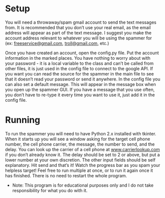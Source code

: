 Setup
======
You will need a throwaway/spam gmail account to send the text messages from. It is recommended that you don’t use your real email, as the email address will appear as part of the text message. I suggest you make the account address relevant to whatever you will be using the spammer for (ex: freeservice@gmail.com, troll@gmail.com, etc.)

Once you have created an account, open the config.py file. Put the account information in the marked places. You have nothing to worry about with your password - it is a local variable to the class and can’t be called from other files, it is just used in the config file to connect to the google API. If you want you can read the source for the spammer in the main file to see that it doesn’t read your password or send it anywhere. In the config file you can also set a default message. This will appear in the message box when you open up the spammer GUI. If you have a message that you use often, you don’t have to re-type it every time you want to use it, just add it in the config file.

Running
=======
To run the spammer you will need to have Python 2.x installed with tkinter. When it starts up you will see a window asking for the target cell phone number, the cell phone carrier, the message, the number to send, and the delay. You can look up the carrier of a cell phone at www.carrierlookup.com if you don’t already know it. The delay should be set to 2 or above, but put a lower number at your own discretion. The other input fields should be self explanatory. Hit send and that’s it! Watch the progress bar as you spam your helpless target! Feel free to run multiple at once, or to run it again once it has finished. There is no need to restart the whole program.

- Note: This program is for educational purposes only and I do not take responsibility for what you do with it.
